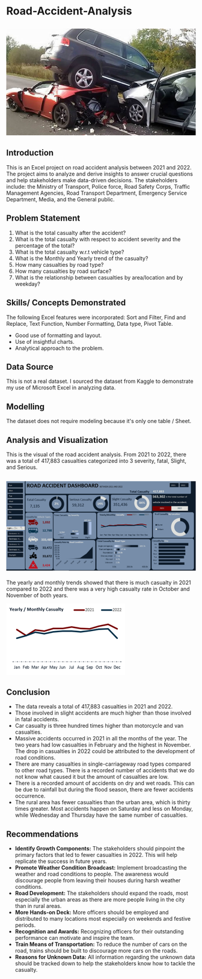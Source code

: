 # Road-Accident-Analysis
![](Road_accident.jpg)
---

## Introduction
This is an Excel project on road accident analysis between 2021 and 2022. 
The project aims to analyze and derive insights to answer crucial questions and help stakeholders make data-driven decisions.
The stakeholders include: the Ministry of Transport, Police force, Road Safety Corps, Traffic Management Agencies, Road Transport Department, Emergency Service Department, Media, and the General public.

## Problem Statement
1. What is the total casualty after the accident?
2. What is the total casualty with respect to accident severity and the percentage of the total?
3. What is the total casualty w.r.t vehicle type?
4. What is the Monthly and Yearly trend of the casualty?
5. How many casualties by road type?
6. How many casualties by road surface?
7. What is the relationship between casualties by area/location and by weekday?

## Skills/ Concepts Demonstrated
The following Excel features were incorporated:
Sort and Filter, Find and Replace, Text Function, Number Formatting, Data type, Pivot Table.
- Good use of formatting and layout.
- Use of insightful charts.
- Analytical approach to the problem.

## Data Source
This is not a real dataset. I sourced the dataset from Kaggle to demonstrate my use of Microsoft Excel in analyzing data.

## Modelling
The dataset does not require modeling because it's only one table / Sheet. 

## Analysis and Visualization

This is the visual of the road accident analysis. From 2021 to 2022, there was a total of 417,883 casualties categorized into 3 severity, fatal, Slight, and Serious.

![](Road_accident_visual.PNG)
---

The yearly and monthly trends showed that there is much casualty in 2021 compared to 2022 and there was a very high casualty rate in October and November of both years.

![](MOM_YOY.PNG)

## Conclusion
- The data reveals a total of 417,883 casualties in 2021 and 2022.
- Those involved in slight accidents are much higher than those involved in fatal accidents.
- Car casualty is three hundred times higher than motorcycle and van casualties. 
- Massive accidents occurred in 2021 in all the months of the year. The two years had low casualties in February and the highest in November. The drop in casualties in 2022 could be 
  attributed to the development of road conditions. 
- There are many casualties in single-carriageway road types compared to other road types. There is a recorded number of accidents that we do not know what caused it but the amount of 
  casualties are low. 
- There is a recorded amount of accidents on dry and wet roads. This can be due to rainfall but during the flood season, there are fewer accidents occurrence. 
- The rural area has fewer casualties than the urban area, which is thirty times greater. Most accidents happen on Saturday and less on Monday, while Wednesday and Thursday have the same 
  number of casualties.  

## Recommendations

- **Identify Growth Components:** The stakeholders should pinpoint the primary factors that led to fewer casualties in 2022. This will help replicate the success in future years. 
- **Promote Weather Condition Broadcast:** Implement broadcasting the weather and road conditions to people. The awareness would discourage people from leaving their houses during harsh 
  weather conditions.
- **Road Development:** The stakeholders should expand the roads, most especially the urban areas as there are more people living in the city than in rural areas. 
- **More Hands-on Deck:** More officers should be employed and distributed to many locations most especially on weekends and festive periods. 
- **Recognition and Awards:** Recognizing officers for their outstanding performance can motivate and inspire the team.
- **Train Means of Transportation:** To reduce the number of cars on the road, trains should be built to discourage more cars on the roads. 
- **Reasons for Unknown Data:** All information regarding the unknown data should be tracked down to help the stakeholders know how to tackle the casualty. 





